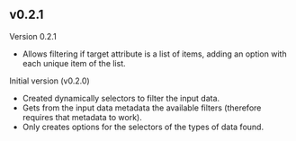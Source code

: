## v0.2.1

Version 0.2.1

- Allows filtering if target attribute is a list of items, adding an option with each unique item of the list.

Initial version (v0.2.0)

- Created dynamically selectors to filter the input data.
- Gets from the input data metadata the available filters (therefore requires that metadata to work).
- Only creates options for the selectors of the types of data found. 
